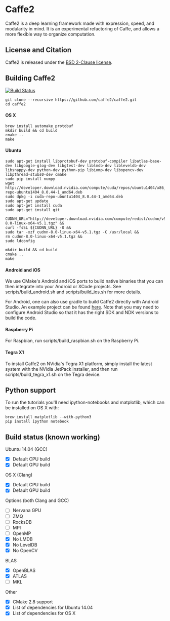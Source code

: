 # Caffe2

Caffe2 is a deep learning framework made with expression, speed, and modularity in mind. It is an experimental refactoring of Caffe, and allows a more flexible way to organize computation.

## License and Citation

Caffe2 is released under the [BSD 2-Clause license](https://github.com/Yangqing/caffe2/blob/master/LICENSE).

## Building Caffe2

[![Build Status](https://travis-ci.org/caffe2/caffe2.svg?branch=master)](https://travis-ci.org/caffe2/caffe2)

    git clone --recursive https://github.com/caffe2/caffe2.git
    cd caffe2
    
#### OS X
    
    brew install automake protobuf
    mkdir build && cd build
    cmake ..
    make

#### Ubuntu

    sudo apt-get install libprotobuf-dev protobuf-compiler libatlas-base-dev libgoogle-glog-dev libgtest-dev liblmdb-dev libleveldb-dev libsnappy-dev python-dev python-pip libiomp-dev libopencv-dev libpthread-stubs0-dev cmake
    sudo pip install numpy
    wget http://developer.download.nvidia.com/compute/cuda/repos/ubuntu1404/x86_64/cuda-repo-ubuntu1404_8.0.44-1_amd64.deb
    sudo dpkg -i cuda-repo-ubuntu1404_8.0.44-1_amd64.deb
    sudo apt-get update
    sudo apt-get install cuda
    sudo apt-get install git

    CUDNN_URL="http://developer.download.nvidia.com/compute/redist/cudnn/v5.1/cudnn-8.0-linux-x64-v5.1.tgz" &&
    curl -fsSL ${CUDNN_URL} -O &&
    sudo tar -xzf cudnn-8.0-linux-x64-v5.1.tgz -C /usr/local &&
    rm cudnn-8.0-linux-x64-v5.1.tgz &&
    sudo ldconfig
    
    mkdir build && cd build
    cmake ..
    make

#### Android and iOS

We use CMake's Android and iOS ports to build native binaries that you can then integrate into your Android or XCode projects. See scripts/build_android.sh and scripts/build_ios.sh for more details.

For Android, one can also use gradle to build Caffe2 directly with Android Studio. An example project can be found [here](https://github.com/bwasti/AICamera). Note that you may need to configure Android Studio so that it has the right SDK and NDK versions to build the code.

#### Raspberry Pi

For Raspbian, run scripts/build_raspbian.sh on the Raspberry Pi.

#### Tegra X1

To install Caffe2 on NVidia's Tegra X1 platform, simply install the latest system with the NVidia JetPack installer, and then run scripts/build_tegra_x1.sh on the Tegra device.
    
## Python support

To run the tutorials you'll need ipython-notebooks and matplotlib, which can be installed on OS X with:
    
    brew install matplotlib --with-python3
    pip install ipython notebook

## Build status (known working)

Ubuntu 14.04 (GCC)
- [x] Default CPU build
- [x] Default GPU build

OS X (Clang)
- [x] Default CPU build
- [x] Default GPU build

Options (both Clang and GCC)
- [ ] Nervana GPU
- [ ] ZMQ
- [ ] RocksDB
- [ ] MPI
- [ ] OpenMP
- [x] No LMDB
- [x] No LevelDB
- [x] No OpenCV

BLAS
- [x] OpenBLAS
- [x] ATLAS
- [ ] MKL

Other
- [x] CMake 2.8 support
- [x] List of dependencies for Ubuntu 14.04
- [x] List of dependencies for OS X
